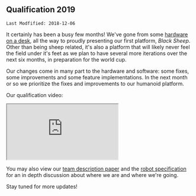 ## Qualification 2019

`Last Modfified: 2018-12-06`

It certainly has been a busy few months! We've gone from some
[hardware on a desk](hardware.html), all the way to proudly presenting our
first platform, *Black Sheep*. Other than being sheep related, it's also a
platform that will likely never feel the field under it's feet as we plan to
have several more iterations over the next six months, in preparation for the
world cup.

Our changes come in many part to the hardware and software: some fixes, some
improvements and some feature implementations. In the next month or so we
prioritize the fixes and improvements to our humanoid platform.

Our qualification video:

<iframe src="https://www.youtube.com/embed/vP87CayUrcw" allowfullscreen></iframe>

You may also view our [team description paper](/bin/tdp.pdf) and the
[robot specification](/bin/specs.pdf) for an in depth discussion about where we
are and where we're going.

Stay tuned for more updates!
